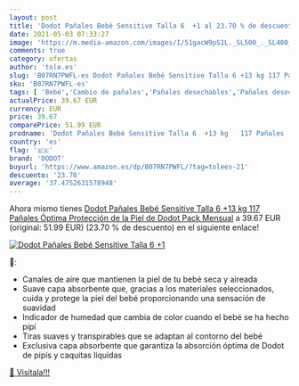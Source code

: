 ```yaml
---
layout: post
title: 'Dodot Pañales Bebé Sensitive Talla 6  +1 al 23.70 % de descuento'
date: 2021-05-03 07:33:27
image: 'https://m.media-amazon.com/images/I/51gacW9pS1L._SL500_._SL400_.jpg'
comments: true
category: ofertas
author: 'tole.es'
slug: 'B07RN7PWFL-es Dodot Pañales Bebé Sensitive Talla 6 +13 kg 117 Pañales...'
sku: 'B07RN7PWFL-es'
tags: [ 'Bebé','Cambio de pañales','Pañales desechables','Pañales desechables para bebés','Pañales para bebé','bebé','dodot','pañales', ]
actualPrice: 39.67 EUR
currency: EUR
price: 39.67
comparePrice: 51.99 EUR
prodname: 'Dodot Pañales Bebé Sensitive Talla 6  +13 kg   117 Pañales  Óptima Protección de la Piel de Dodot  Pack Mensual'
country: 'es'
flag: '🇪🇸'
brand: 'DODOT'
buyurl: 'https://www.amazon.es/dp/B07RN7PWFL/?tag=tolees-21'
descuento: '23.70'
average: '37.4752631578948'
---
```


Ahora mismo tienes [Dodot Pañales Bebé Sensitive Talla 6  +13 kg   117 Pañales  Óptima Protección de la Piel de Dodot  Pack Mensual](https://www.amazon.es/dp/B07RN7PWFL/?tag=tolees-21) a 39.67 EUR (original: 51.99 EUR) (23.70 %  de descuento) en el siguiente enlace!

[![Dodot Pañales Bebé Sensitive Talla 6  +1](https://m.media-amazon.com/images/I/51gacW9pS1L._SL500_._SL400_.jpg)](https://www.amazon.es/dp/B07RN7PWFL/?tag=tolees-21)

🔎:

- Canales de aire que mantienen la piel de tu bebé seca y aireada
- Suave capa absorbente que, gracias a los materiales seleccionados, cuida y protege la piel del bebé proporcionando una sensación de suavidad
- Indicador de humedad que cambia de color cuando el bebé se ha hecho pipí
- Tiras suaves y transpirables que se adaptan al contorno del bebé
- Exclusiva capa absorbente que garantiza la absorción óptima de Dodot de pipís y caquitas líquidas

[🛒 Visítala!!!](https://www.amazon.es/dp/B07RN7PWFL/?tag=tolees-21)
